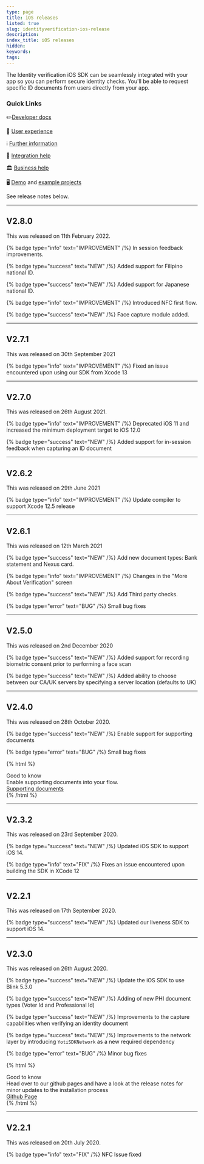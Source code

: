 ```yaml
---
type: page
title: iOS releases
listed: true
slug: identityverification-ios-release
description: 
index_title: iOS releases
hidden: 
keywords: 
tags: 
---
```


The Identity verification iOS SDK can be seamlessly integrated with your app so you can perform secure identity checks. You'll be able to request specific ID documents from users directly from your app.

### Quick Links

✏️[Developer docs](https://developers.yoti.com/identity-verification/getting-started)

🎨 [User experience](https://developers.yoti.com/identity-verification/user-experience)

ℹ️ [Further information](https://business.yoti.com/doc-scan/)

📧 [Integration help](mailto:clientsupport@yoti.com)

🏛 [Business help](https://www.yoti.com/contact-us/)

🖥 [Demo](https://yoti.world/yoti-doc-scan/) and [example projects](https://developers.yoti.com/identity-verification/quick-start)

See release notes below.

---

## V2.8.0

This was released on 11th February 2022.

{% badge type="info" text="IMPROVEMENT" /%} In session feedback improvements.

{% badge type="success" text="NEW" /%} Added support for Filipino national ID.

{% badge type="success" text="NEW" /%} Added support for Japanese national ID.

{% badge type="info" text="IMPROVEMENT" /%} Introduced NFC first flow. 

{% badge type="success" text="NEW" /%} Face capture module added.

---

## V2.7.1

This was released on 30th September 2021

{% badge type="info" text="IMPROVEMENT" /%} Fixed an issue encountered upon using our SDK from Xcode 13

---

## V2.7.0

This was released on 26th August 2021.

{% badge type="info" text="IMPROVEMENT" /%} Deprecated iOS 11 and increased the minimum deployment target to iOS 12.0

{% badge type="success" text="NEW" /%} Added support for in-session feedback when capturing an ID document

---

## V2.6.2

This was released on 29th June 2021

{% badge type="info" text="IMPROVEMENT" /%} Update compiler to support Xcode 12.5 release

---

## V2.6.1

This was released on 12th March 2021

{% badge type="success" text="NEW" /%} Add new document types: Bank statement and Nexus card. 

{% badge type="info" text="IMPROVEMENT" /%}  Changes in the "More About Verification" screen

{% badge type="success" text="NEW" /%} Add Third party checks.

{% badge type="error" text="BUG" /%} Small bug fixes

---

## V2.5.0

This was released on 2nd December 2020

{% badge type="success" text="NEW" /%} Added support for recording biometric consent prior to performing a face scan

{% badge type="success" text="NEW" /%} Added ability to choose between our CA/UK servers by specifying a server location (defaults to UK)

---

## V2.4.0

This was released on 28th October 2020.

{% badge type="success" text="NEW" /%} Enable support for supporting documents

{% badge type="error" text="BUG" /%} Small bug fixes

{% html %}
<div class="alert-GTK">
    <div class="alert-title" id="GTK">
        Good to know
    </div>
    <div class="alert-text">
        Enable supporting documents into your flow.
    </div>
    <div class="alert-links"> 
        <a href="https://developers.yoti.com/identity-verification/document-checking#supporting-documents
                 ">Supporting documents</a>
   </div>
</div>
{% /html %}

---

## V2.3.2

This was released on 23rd September 2020.

{% badge type="success" text="NEW" /%} Updated iOS SDK to support iOS 14.

{% badge type="info" text="FIX" /%} Fixes an issue encountered upon building the SDK in XCode 12

---

## V2.2.1

 This was released on 17th September 2020.

{% badge type="success" text="NEW" /%} Updated our liveness SDK to support iOS 14.

---

## V2.3.0

This was released on 26th August 2020.

{% badge type="success" text="NEW" /%} Update the iOS SDK to use Blink 5.3.0

{% badge type="success" text="NEW" /%} Adding of new PHI document types (Voter Id and Professional Id)

{% badge type="success" text="NEW" /%} Improvements to the capture capabilities when verifying an identity document

{% badge type="success" text="NEW" /%} Improvements to the network layer by introducing `YotiSDKNetwork` as a new required dependency

{% badge type="error" text="BUG" /%} Minor bug fixes

{% html %}
<div class="alert-GTK">
    <div class="alert-title" id="GTK">
        Good to know
    </div>
    <div class="alert-text">
        Head over to our github pages and have a look at the release notes for minor updates to the installation process 
    </div>
    <div class="alert-links"> 
        <a href="https://github.com/getyoti/yoti-doc-scan-ios/releases/tag/v2.3.0">Github Page</a>
   </div>
</div>
{% /html %}

---

## V2.2.1

This was released on 20th July 2020.

{% badge type="info" text="FIX" /%} NFC Issue fixed